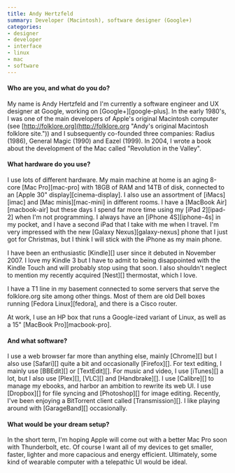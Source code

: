 ```yaml
---
title: Andy Hertzfeld
summary: Developer (Macintosh), software designer (Google+)
categories:
- designer
- developer
- interface
- linux
- mac
- software
---
```


#### Who are you, and what do you do?

My name is Andy Hertzfeld and I'm currently a software engineer and UX designer at Google, working on [Google+][google-plus]. In the early 1980's, I was one of the main developers of Apple's original Macintosh computer (see [http://folklore.org](http://folklore.org "Andy's original Macintosh folklore site.")) and I subsequently co-founded three companies: Radius (1986), General Magic (1990) and Eazel (1999). In 2004, I wrote a book about the development of the Mac called "Revolution in the Valley".

#### What hardware do you use?

I use lots of different hardware. My main machine at home is an aging 8-core [Mac Pro][mac-pro] with 18GB of RAM and 14TB of disk, connected to an [Apple 30" display][cinema-display]. I also use an assortment of [iMacs][imac] and [Mac minis][mac-mini] in different rooms. I have a [MacBook Air][macbook-air] but these days I spend far more time using my [iPad 2][ipad-2] when I'm not programming. I always have an [iPhone 4S][iphone-4s] in my pocket, and I have a second iPad that I take with me when I travel. I'm very impressed with the new [Galaxy Nexus][galaxy-nexus] phone that I just got for Christmas, but I think I will stick with the iPhone as my main phone.

I have been an enthusiastic [Kindle][] user since it debuted in November 2007. I love my Kindle 3 but I have to admit to being disappointed with the Kindle Touch and will probably stop using that soon. I also shouldn't neglect to mention my recently acquired [Nest][] thermostat, which I love.

I have a T1 line in my basement connected to some servers that serve the folklore.org site among other things. Most of them are old Dell boxes running [Fedora Linux][fedora], and there is a Cisco router.

At work, I use an HP box that runs a Google-ized variant of Linux, as well as a 15" [MacBook Pro][macbook-pro].

#### And what software?

I use a web browser far more than anything else, mainly [Chrome][] but I also use [Safari][] quite a bit and occasionally [Firefox][]. For text editing, I mainly use [BBEdit][] or [TextEdit][]. For music and video, I use [iTunes][] a lot, but I also use [Plex][], [VLC][] and [Handbrake][]. I use [Calibre][] to manage my ebooks, and harbor an ambition to rewrite its web UI. I use [Dropbox][] for file syncing and [Photoshop][] for image editing. Recently, I've been enjoying a BitTorrent client called [Transmission][]. I like playing around with [GarageBand][] occasionally.

#### What would be your dream setup?

In the short term, I'm hoping Apple will come out with a better Mac Pro soon with Thunderbolt, etc. Of course I want all of my devices to get smaller, faster, lighter and more capacious and energy efficient. Ultimately, some kind of wearable computer with a telepathic UI would be ideal.